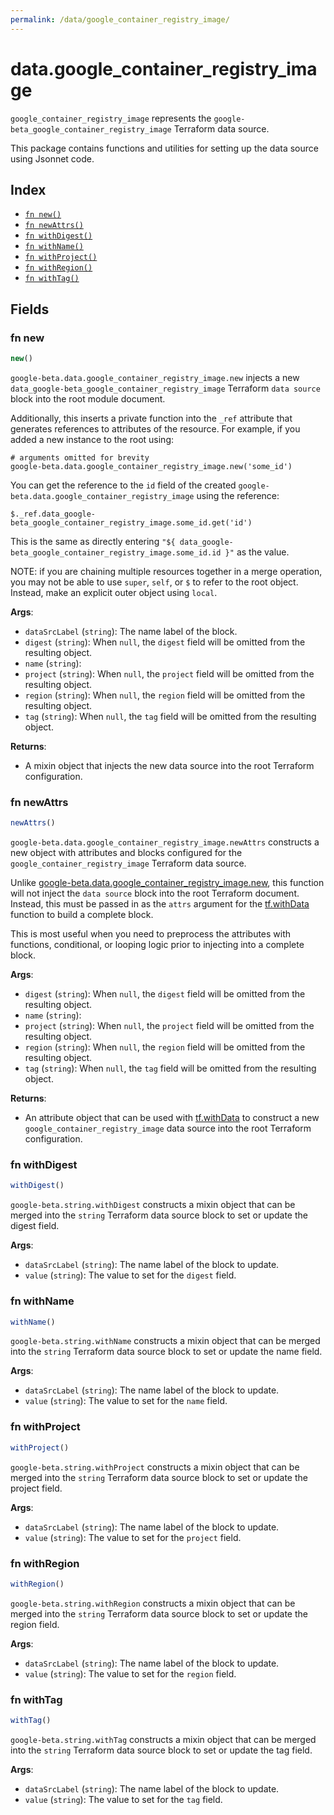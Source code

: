 ```yaml
---
permalink: /data/google_container_registry_image/
---
```


# data.google_container_registry_image

`google_container_registry_image` represents the `google-beta_google_container_registry_image` Terraform data source.



This package contains functions and utilities for setting up the data source using Jsonnet code.


## Index

* [`fn new()`](#fn-new)
* [`fn newAttrs()`](#fn-newattrs)
* [`fn withDigest()`](#fn-withdigest)
* [`fn withName()`](#fn-withname)
* [`fn withProject()`](#fn-withproject)
* [`fn withRegion()`](#fn-withregion)
* [`fn withTag()`](#fn-withtag)

## Fields

### fn new

```ts
new()
```


`google-beta.data.google_container_registry_image.new` injects a new `data_google-beta_google_container_registry_image` Terraform `data source`
block into the root module document.

Additionally, this inserts a private function into the `_ref` attribute that generates references to attributes of the
resource. For example, if you added a new instance to the root using:

    # arguments omitted for brevity
    google-beta.data.google_container_registry_image.new('some_id')

You can get the reference to the `id` field of the created `google-beta.data.google_container_registry_image` using the reference:

    $._ref.data_google-beta_google_container_registry_image.some_id.get('id')

This is the same as directly entering `"${ data_google-beta_google_container_registry_image.some_id.id }"` as the value.

NOTE: if you are chaining multiple resources together in a merge operation, you may not be able to use `super`, `self`,
or `$` to refer to the root object. Instead, make an explicit outer object using `local`.

**Args**:
  - `dataSrcLabel` (`string`): The name label of the block.
  - `digest` (`string`):  When `null`, the `digest` field will be omitted from the resulting object.
  - `name` (`string`): 
  - `project` (`string`):  When `null`, the `project` field will be omitted from the resulting object.
  - `region` (`string`):  When `null`, the `region` field will be omitted from the resulting object.
  - `tag` (`string`):  When `null`, the `tag` field will be omitted from the resulting object.

**Returns**:
- A mixin object that injects the new data source into the root Terraform configuration.


### fn newAttrs

```ts
newAttrs()
```


`google-beta.data.google_container_registry_image.newAttrs` constructs a new object with attributes and blocks configured for the `google_container_registry_image`
Terraform data source.

Unlike [google-beta.data.google_container_registry_image.new](#fn-googlecontainerregistryimagenew), this function will not inject the `data source`
block into the root Terraform document. Instead, this must be passed in as the `attrs` argument for the
[tf.withData](https://github.com/tf-libsonnet/core/tree/main/docs#fn-withdata) function to build a complete block.

This is most useful when you need to preprocess the attributes with functions, conditional, or looping logic prior to
injecting into a complete block.

**Args**:
  - `digest` (`string`):  When `null`, the `digest` field will be omitted from the resulting object.
  - `name` (`string`): 
  - `project` (`string`):  When `null`, the `project` field will be omitted from the resulting object.
  - `region` (`string`):  When `null`, the `region` field will be omitted from the resulting object.
  - `tag` (`string`):  When `null`, the `tag` field will be omitted from the resulting object.

**Returns**:
  - An attribute object that can be used with [tf.withData](https://github.com/tf-libsonnet/core/tree/main/docs#fn-withdata) to construct a new `google_container_registry_image` data source into the root Terraform configuration.


### fn withDigest

```ts
withDigest()
```

`google-beta.string.withDigest` constructs a mixin object that can be merged into the `string`
Terraform data source block to set or update the digest field.



**Args**:
  - `dataSrcLabel` (`string`): The name label of the block to update.
  - `value` (`string`): The value to set for the `digest` field.


### fn withName

```ts
withName()
```

`google-beta.string.withName` constructs a mixin object that can be merged into the `string`
Terraform data source block to set or update the name field.



**Args**:
  - `dataSrcLabel` (`string`): The name label of the block to update.
  - `value` (`string`): The value to set for the `name` field.


### fn withProject

```ts
withProject()
```

`google-beta.string.withProject` constructs a mixin object that can be merged into the `string`
Terraform data source block to set or update the project field.



**Args**:
  - `dataSrcLabel` (`string`): The name label of the block to update.
  - `value` (`string`): The value to set for the `project` field.


### fn withRegion

```ts
withRegion()
```

`google-beta.string.withRegion` constructs a mixin object that can be merged into the `string`
Terraform data source block to set or update the region field.



**Args**:
  - `dataSrcLabel` (`string`): The name label of the block to update.
  - `value` (`string`): The value to set for the `region` field.


### fn withTag

```ts
withTag()
```

`google-beta.string.withTag` constructs a mixin object that can be merged into the `string`
Terraform data source block to set or update the tag field.



**Args**:
  - `dataSrcLabel` (`string`): The name label of the block to update.
  - `value` (`string`): The value to set for the `tag` field.
